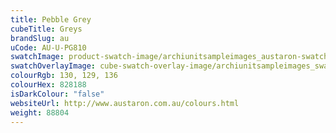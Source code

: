 ```yaml
---
title: Pebble Grey
cubeTitle: Greys
brandSlug: au
uCode: AU-U-PG810
swatchImage: product-swatch-image/archiunitsampleimages_austaron-swatch_Pebble_Grey.jpg
swatchOverlayImage: cube-swatch-overlay-image/archiunitsampleimages_swatch-overlay_austaron.png
colourRgb: 130, 129, 136
colourHex: 828188
isDarkColour: "false"
websiteUrl: http://www.austaron.com.au/colours.html
weight: 88804
---
```


